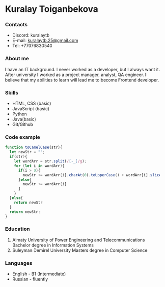 # Kuralay Toiganbekova 
### Contacts 
 * Discord: kuralaytb
 * E-mail: kuralaytb.25@gmail.com
 * Tel: +77076830540
### About me 
I have an IT background. I never worked as a developer, but I always want it. After university I worked as a project manager, analyst, QA engineer. I believe that my abilities to learn will lead me to become Frontend developer. 
### Skills
 * HTML, CSS (basic) 
 * JavaScript (basic)
 * Python 
 * Java(basic)
 * Git/Github
### Code example
```javascript
function toCamelCase(str){
  let newStr = "";
  if(str){
    let wordArr = str.split(/[-_]/g);
    for (let i in wordArr){
      if(i > 0){
        newStr += wordArr[i].charAt(0).toUpperCase() + wordArr[i].slice(1);
      }else{
        newStr += wordArr[i]
      }
    }
  }else{
    return newStr
  }
  return newStr;
}
```
### Education
1. Almaty University of Power Engineering and Telecommunications
Bachelor degree in Information Systems
2. Suleyman Demirel University
Masters degree in Computer Science 
### Languages
 * English - B1 (Intermediate)
 * Russian - fluently
